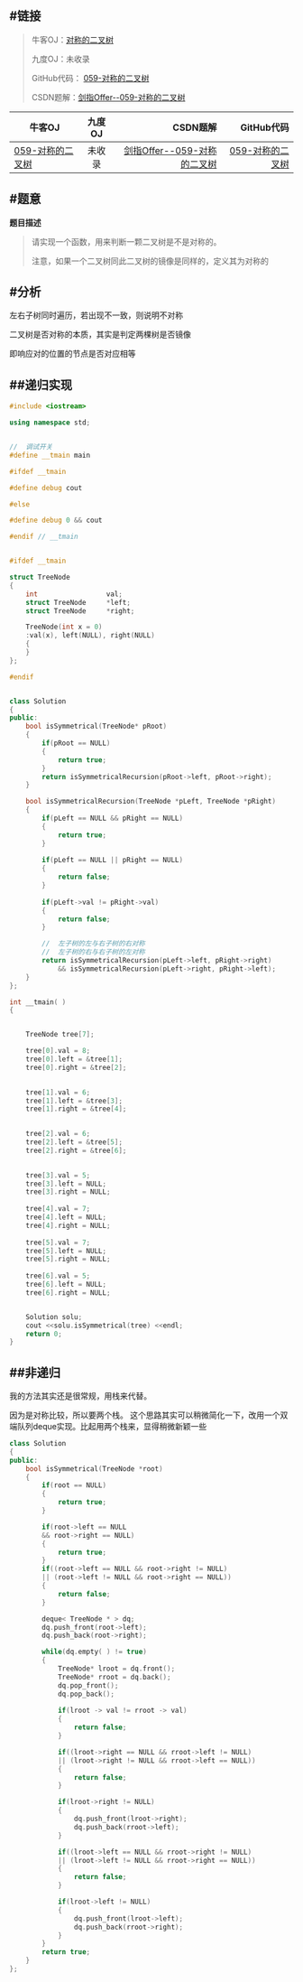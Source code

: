 #链接
------- 
>牛客OJ：[对称的二叉树](http://www.nowcoder.com/practice/ff05d44dfdb04e1d83bdbdab320efbcb?tpId=13&tqId=11211&rp=3&ru=%2Fta%2Fcoding-interviews&qru=%2Fta%2Fcoding-interviews%2Fquestion-ranking)
>
>九度OJ：未收录
>
>GitHub代码： [059-对称的二叉树](https://github.com/gatieme/CodingInterviews/tree/master/059-对称的二叉树)
>
>CSDN题解：[剑指Offer--059-对称的二叉树](http://blog.csdn.net/gatieme/article/details/51620587)


| 牛客OJ | 九度OJ | CSDN题解 | GitHub代码 |
| ------------- |:-------------:| -----:| -----:|
|[059-对称的二叉树](http://www.nowcoder.com/practice/ff05d44dfdb04e1d83bdbdab320efbcb?tpId=13&tqId=11211&rp=3&ru=%2Fta%2Fcoding-interviews&qru=%2Fta%2Fcoding-interviews%2Fquestion-ranking) | 未收录 | [剑指Offer--059-对称的二叉树](http://blog.csdn.net/gatieme/article/details/51620587) | [059-对称的二叉树](https://github.com/gatieme/CodingInterviews/tree/master/059-对称的二叉树) |

#题意
-------

**题目描述**

>请实现一个函数，用来判断一颗二叉树是不是对称的。
>
>注意，如果一个二叉树同此二叉树的镜像是同样的，定义其为对称的


#分析
-------

左右子树同时遍历，若出现不一致，则说明不对称

二叉树是否对称的本质，其实是判定两棵树是否镜像

即响应对的位置的节点是否对应相等


##递归实现
-------

```cpp
#include <iostream>

using namespace std;


//  调试开关
#define __tmain main

#ifdef __tmain

#define debug cout

#else

#define debug 0 && cout

#endif // __tmain


#ifdef __tmain

struct TreeNode
{
    int                 val;
    struct TreeNode     *left;
    struct TreeNode     *right;

    TreeNode(int x = 0)
    :val(x), left(NULL), right(NULL)
    {
    }
};

#endif


class Solution
{
public:
    bool isSymmetrical(TreeNode* pRoot)
    {
        if(pRoot == NULL)
        {
            return true;   
        }
        return isSymmetricalRecursion(pRoot->left, pRoot->right);
    }

    bool isSymmetricalRecursion(TreeNode *pLeft, TreeNode *pRight)
    {
        if(pLeft == NULL && pRight == NULL)
        {
            return true;
        }
        
        if(pLeft == NULL || pRight == NULL)
        {
            return false;
        }
        
        if(pLeft->val != pRight->val)
        {
            return false;
        }

        //  左子树的左与右子树的右对称
        //  左子树的右与右子树的左对称
        return isSymmetricalRecursion(pLeft->left, pRight->right) 
            && isSymmetricalRecursion(pLeft->right, pRight->left);
    }
};

int __tmain( )
{


    TreeNode tree[7];

    tree[0].val = 8;
    tree[0].left = &tree[1];
    tree[0].right = &tree[2];

    
    tree[1].val = 6;
    tree[1].left = &tree[3];
    tree[1].right = &tree[4];

    
    tree[2].val = 6;
    tree[2].left = &tree[5];
    tree[2].right = &tree[6];

    
    tree[3].val = 5;
    tree[3].left = NULL;
    tree[3].right = NULL;
    
    tree[4].val = 7;
    tree[4].left = NULL;
    tree[4].right = NULL;
    
    tree[5].val = 7;
    tree[5].left = NULL;
    tree[5].right = NULL;
    
    tree[6].val = 5;
    tree[6].left = NULL;
    tree[6].right = NULL;


    Solution solu;
    cout <<solu.isSymmetrical(tree) <<endl;
    return 0;
}
```


##非递归
-------


我的方法其实还是很常规，用栈来代替。

因为是对称比较，所以要两个栈。
这个思路其实可以稍微简化一下，改用一个双端队列deque实现。比起用两个栈来，显得稍微新颖一些



```cpp
class Solution
{
public:
    bool isSymmetrical(TreeNode *root)
    {
        if(root == NULL)
        {
            return true;
        }

        if(root->left == NULL 
        && root->right == NULL)
        {
            return true;
        }
        if((root->left == NULL && root->right != NULL)
        || (root->left != NULL && root->right == NULL))
        {
            return false;
        }

        deque< TreeNode * > dq;
        dq.push_front(root->left);
        dq.push_back(root->right);

        while(dq.empty( ) != true)
        {
            TreeNode* lroot = dq.front();
            TreeNode* rroot = dq.back();
            dq.pop_front();
            dq.pop_back();
        
            if(lroot -> val != rroot -> val)
            {
                return false;
            }

            if((lroot->right == NULL && rroot->left != NULL)
            || (lroot->right != NULL && rroot->left == NULL))
            {
                return false;
            }

            if(lroot->right != NULL)
            {
                dq.push_front(lroot->right);
                dq.push_back(rroot->left);
            }

            if((lroot->left == NULL && rroot->right != NULL)
            || (lroot->left != NULL && rroot->right == NULL))
            {
                return false;
            }

            if(lroot->left != NULL)
            {
                dq.push_front(lroot->left);
                dq.push_back(rroot->right);
            }
        }
        return true;
    }
};
```